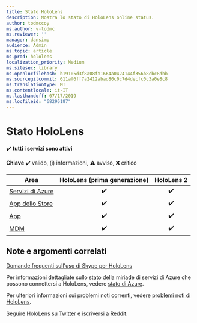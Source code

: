```yaml
---
title: Stato HoloLens
description: Mostra lo stato di HoloLens online status.
author: todmccoy
ms.author: v-todmc
ms.reviewer: ''
manager: dansimp
audience: Admin
ms.topic: article
ms.prod: hololens
localization_priority: Medium
ms.sitesec: library
ms.openlocfilehash: b19105d3f8a08fa1664a0424144f356b8cbc8dbb
ms.sourcegitcommit: 611af6ff7a2412abad80c0c7d4decfc0c3a0e8c8
ms.translationtype: MT
ms.contentlocale: it-IT
ms.lasthandoff: 07/17/2019
ms.locfileid: "68295187"
---
```

# <a name="hololens-status"></a>Stato HoloLens

✔️ **tutti i servizi sono attivi**

**Chiave** ✔️ valido, (i) informazioni, ⚠ avviso, ❌ critico 

Area|HoloLens (prima generazione)|HoloLens 2
----|:----:|:----:
[Servizi di Azure](https://status.azure.com/en-us/status)|✔️|✔️
[App dello Store](https://www.microsoft.com/en-us/store/collections/hlgettingstarted/hololens)|✔️|✔️
[App](https://www.microsoft.com/en-us/hololens/apps)|✔️|✔️
[MDM](https://docs.microsoft.com/en-us/hololens/hololens-enroll-mdm)|✔️|✔️



## <a name="notes-and-related-topics"></a>Note e argomenti correlati

[Domande frequenti sull'uso di Skype per HoloLens](https://support.skype.com/en/faq/FA34641/frequently-asked-questions-about-using-skype-for-hololens)

Per informazioni dettagliate sullo stato della miriade di servizi di Azure che possono connettersi a HoloLens, vedere [stato di Azure](https://azure.microsoft.com/en-us/status/).

Per ulteriori informazioni sui problemi noti correnti, vedere [problemi noti di HoloLens](https://docs.microsoft.com/en-us/windows/mixed-reality/hololens-known-issues).

Seguire HoloLens su [Twitter](https://twitter.com/HoloLens) e iscriversi a [Reddit](https://www.reddit.com/r/HoloLens/).
